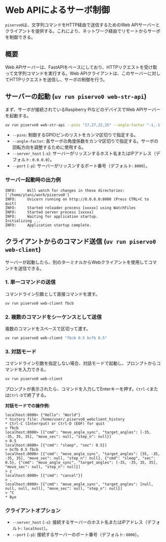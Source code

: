# Web APIによるサーボ制御

`piservo0`は、文字列コマンドをHTTP経由で送信するためのWeb APIサーバーとクライアントを提供する。これにより、ネットワーク経由でリモートからサーボを制御できる。

## 概要

Web APIサーバーは、FastAPIをベースにしており、HTTPリクエストを受け取って文字列コマンドを実行する。Web APIクライアントは、このサーバーに対してHTTPリクエストを送信し、サーボの制御を行う。

## サーバーの起動 (`uv run piservo0 web-str-api`)

まず、サーボが接続されているRaspberry PiなどのデバイスでWeb APIサーバーを起動する。

```bash
uv run piservo0 web-str-api --pins "17,27,22,25" --angle-factor "-1,-1,1,1"
```

*   `--pins`: 制御するGPIOピンのリストをカンマ区切りで指定する。
*   `--angle-factor`: 各サーボの角度係数をカンマ区切りで指定する。サーボの回転方向を調整するために使用する。
*   `--server_host` (`-s`): サーバーがリッスンするホスト名またはIPアドレス（デフォルト: `0.0.0.0`）。
*   `--port` (`-p`): サーバーがリッスンするポート番号（デフォルト: `8000`）。

### サーバー起動時の出力例

```
INFO:     Will watch for changes in these directories: ['/home/ytani/work/piservo0']
INFO:     Uvicorn running on http://0.0.0.0:8000 (Press CTRL+C to quit)
INFO:     Started reloader process [xxxxx] using WatchFiles
INFO:     Started server process [xxxxx]
INFO:     Waiting for application startup.
Initializing ...
INFO:     Application startup complete.
```

## クライアントからのコマンド送信 (`uv run piservo0 web-client`)

サーバーが起動したら、別のターミナルからWebクライアントを使用してコマンドを送信できる。

### 1. 単一コマンドの送信

コマンドライン引数として直接コマンドを渡す。

```bash
uv run piservo0 web-client fbcb
```

### 2. 複数のコマンドをシーケンスとして送信

複数のコマンドをスペースで区切って渡す。

```bash
uv run piservo0 web-client "fbcb 0.5 bcfb 0.5"
```

### 3. 対話モード

コマンドライン引数を指定しない場合、対話モードで起動し、プロンプトからコマンドを入力できる。

```bash
uv run piservo0 web-client
```

プロンプトが表示されたら、コマンドを入力してEnterキーを押す。`Ctrl-C`または`Ctrl-D`で終了する。

**対話モードでの操作例:**

```
localhost:8000> {"Hello": "World"}
* history file: /home/user/.piservo0_webclient_history
* Ctrl-C (Interrput) or Ctrl-D (EOF) for quit
> fbcb
localhost:8000> [{"cmd": "move_angle_sync", "target_angles": [-35, -35, 35, 35], "move_sec": null, "step_n": null}]
> 0.5
localhost:8000> [{"cmd": "sleep", "sec": 0.5}]
> bcfb 0.5 fbcb
localhost:8000> [{"cmd": "move_angle_sync", "target_angles": [35, -35, -35, 35], "move_sec": null, "step_n": null}, {"cmd": "sleep", "sec": 0.5}, {"cmd": "move_angle_sync", "target_angles": [-35, -35, 35, 35], "move_sec": null, "step_n": null}]
> z
localhost:8000> [{"cmd": "cancel"}]
> .
localhost:8000> [{"cmd": "move_angle_sync", "target_angles": [null, null, null, null], "move_sec": null, "step_n": null}]
> ^C
* Bye
```

### クライアントオプション

*   `--server_host` (`-s`): 接続するサーバーのホスト名またはIPアドレス（デフォルト: `localhost`）。
*   `--port` (`-p`): 接続するサーバーのポート番号（デフォルト: `8000`）。
